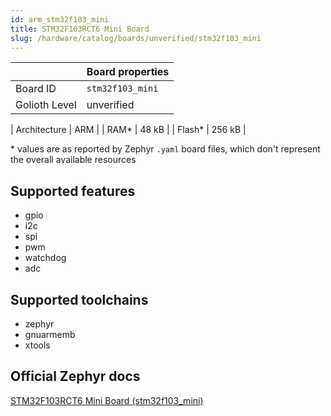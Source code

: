 ```yaml
---
id: arm_stm32f103_mini
title: STM32F103RCT6 Mini Board
slug: /hardware/catalog/boards/unverified/stm32f103_mini
---
```


[//]: # (This is an auto-generated file, do not edit! Changes to it will be lost upon re-generation)



|                | Board properties     |
| -------------  | -------------------- |
| Board ID       | `stm32f103_mini` |
| Golioth Level  | unverified       |

| Architecture   | ARM |
| RAM*           | 48 kB |
| Flash*         | 256 kB |

\* values are as reported by Zephyr `.yaml` board files, which don't represent the overall available resources



## Supported features

* gpio
* i2c
* spi
* pwm
* watchdog
* adc

## Supported toolchains

* zephyr
* gnuarmemb
* xtools

## Official Zephyr docs

[STM32F103RCT6 Mini Board (stm32f103_mini)](https://docs.zephyrproject.org/latest/boards/arm/stm32f103_mini/doc/index.html)
